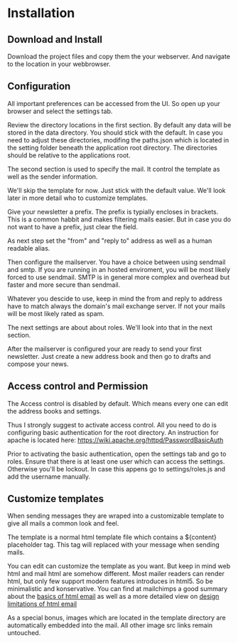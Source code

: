 # Installation

## Download and Install
Download the project files and copy them the your webserver. 
And navigate to the location in your webbrowser.

## Configuration

All important preferences can be accessed from the UI.
So open up your browser and select the settings tab.

Review the directory locations in the first section. By default any data will be stored in the data directory. 
You should stick with the default. In case you need to adjust these directories, 
modifing the paths.json which is located in the setting folder beneath the application root directory.
The directories should be relative to the applications root.

The second section is used to specify the mail. It control the template as well as the sender information.

We'll skip the template for now. Just stick with the default value. We'll look later in more detail who to customize templates. 

Give your newsletter a prefix. The prefix is typially encloses in brackets. This is a common habbit and makes filtering mails easier. But in case you do not want to have a prefix, just clear the field.

As next step set the "from" and "reply to" address as well as a human readable alias.

Then configure the mailserver. You have a choice between using sendmail and smtp.
If you are running in an hosted enviroment, you will be most likely forced to use sendmail.
SMTP is in general more complex and overhead but faster and more secure than sendmail.

Whatever you descide to use, keep in mind the from and reply to address have to match always the domain's mail exchange server.
If not your mails will be most likely rated as spam.

The next settings are about about roles. We'll look into that in the next section.

After the mailserver is configured your are ready to send your first newsletter.
Just create a new address book and then go to drafts and compose your news.


## Access control and Permission

The Access control is disabled by default. Which means every one can edit the address books and settings.

Thus I strongly suggest to activate access control. All you need to do is configuring basic authentication for the root directory. 
An instruction for apache is located here:  https://wiki.apache.org/httpd/PasswordBasicAuth

Prior to activating the basic authentication, open the settings tab and go to roles. 
Ensure that there is at least one user which can access the settings. Otherwise you'll be lockout.
In case this appens go to settings/roles.js and add the username manually.


## Customize templates

When sending messages they are wraped into a customizable template to give all mails a common look and feel. 

The template is a normal html template file which contains a ${content} placeholder tag. 
This tag will replaced with your message when sending mails. 

You can edit can customize the template as you want. But keep in mind web html and mail html are somehow different.
Most mailer readers can render html, but only few support modern features introduces in html5. So be minimalistic and konservative. You can find at mailchimps a good summary about the [basics of html email](https://templates.mailchimp.com/getting-started/html-email-basics/) as well as a more detailed view on [design limitations of html email](http://kb.mailchimp.com/campaigns/design/limitations-of-html-email#Email-HTML-v.-Web-HTML) 

As a special bonus, images which are located in the template directory are automatically embedded into the mail. All other image src links remain untouched.

